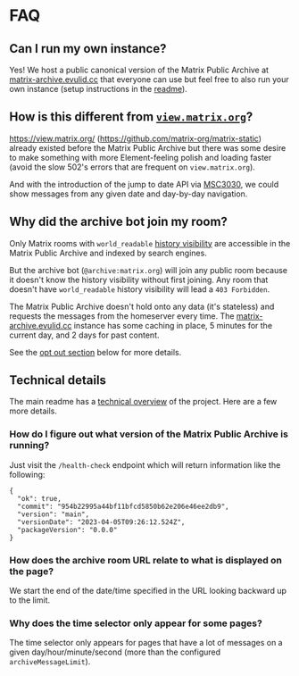 # FAQ

## Can I run my own instance?

Yes! We host a public canonical version of the Matrix Public Archive at
[matrix-archive.evulid.cc](https://matrix-archive.evulid.cc/) that everyone can use but feel free to
also run your own instance (setup instructions in the [readme](../README.md)).

## How is this different from [`view.matrix.org`](https://view.matrix.org/)?

https://view.matrix.org/ (https://github.com/matrix-org/matrix-static) already existed
before the Matrix Public Archive but there was some desire to make something with more
Element-feeling polish and loading faster (avoid the slow 502's errors that are frequent
on `view.matrix.org`).

And with the introduction of the jump to date API via
[MSC3030](https://github.com/matrix-org/matrix-spec-proposals/pull/3030), we could show
messages from any given date and day-by-day navigation.

## Why did the archive bot join my room?

Only Matrix rooms with `world_readable` [history
visibility](https://spec.matrix.org/latest/client-server-api/#room-history-visibility)
are accessible in the Matrix Public Archive and indexed by search engines.

But the archive bot (`@archive:matrix.org`) will join any public room because it doesn't
know the history visibility without first joining. Any room that doesn't have
`world_readable` history visibility will lead a `403 Forbidden`.

The Matrix Public Archive doesn't hold onto any data (it's
stateless) and requests the messages from the homeserver every time. The
[matrix-archive.evulid.cc](https://matrix-archive.evulid.cc/) instance has some caching in place, 5
minutes for the current day, and 2 days for past content.

See the [opt out
section](#how-do-i-opt-out-and-keep-my-room-from-being-indexed-by-search-engines) below
for more details.

## Technical details

The main readme has a [technical overview](../README.md#technical-overview) of the
project. Here are a few more details.

### How do I figure out what version of the Matrix Public Archive is running?

Just visit the `/health-check` endpoint which will return information like the following:

```
{
  "ok": true,
  "commit": "954b22995a44bf11bfcd5850b62e206e46ee2db9",
  "version": "main",
  "versionDate": "2023-04-05T09:26:12.524Z",
  "packageVersion": "0.0.0"
}
```

### How does the archive room URL relate to what is displayed on the page?

We start the end of the date/time specified in the URL looking backward up to the limit.

### Why does the time selector only appear for some pages?

The time selector only appears for pages that have a lot of messages on a given
day/hour/minute/second (more than the configured `archiveMessageLimit`).
